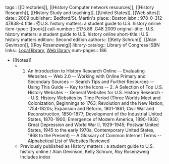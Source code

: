 tags:: [[Directories]], [[History Computer network resources]], [[History Research]], [[History Study and teaching]], [[United States]], [[Web sites]]
date:: 2009
publisher:: Bedford/St. Martin's
place:: Boston
isbn:: 978-0-312-47838-4
title:: @U.S. history matters: a student guide to U.S. history online
item-type:: [[book]]
call-number:: E175.88 .G48 2009
original-title:: U.S. history matters: a student guide to U.S. history online
short-title:: U.S. history matters
edition:: Second edition
authors:: [[Kelly Schrum]], [[Alan Gevinson]], [[Roy Rosenzweig]]
library-catalog:: Library of Congress ISBN
links:: [Local library](zotero://select/groups/2386895/items/TFQXBIJR), [Web library](https://www.zotero.org/groups/2386895/items/TFQXBIJR)
num-pages:: 186

- [[Notes]]
	- 1. An Introduction to History Research Online -- Evaluating Websites -- Web 2.0 -- Working with Online Primary and Secondary Sources -- Search Tips and Further Resources -- Using This Guide -- Key to the Icons -- 2. A Selection of Top U.S. History Websites -- General Websites for U.S. History Research -- U.S. History Websites by Time Period (Three Worlds Meet and Colonization, Beginnings to 1763; Revolution and the New Nation, 1754-1820s; Expansion and Reform, 1801-1861; Civil War and Reconstruction, 1850-1877; Development of the Industrial United States, 1870-1900; Emergence of Modern America, 1890-1930; Great Depression and World War II, 1929-1945; Postwar United States, 1945 to the early 1970s; Contemporary United States, 1968 to the Present) -- A Glossary of Common Internet Terms -- Alphabetical List of Websites Reviewed
	- Previously published as History matters : a student guide to U.S. history online / Alan Gevinson, Kelly Schrum, Roy Rosenzweig Includes index